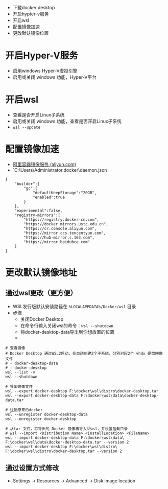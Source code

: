 - 下载docker desktop
- 开启hypter-v服务
- 开启wsl
- 配置镜像加速
- 更改默认镜像位置
# 开启Hyper-V服务
- 启用windows Hyper-V虚拟引擎
- 启用或关闭 windows 功能，Hyper-V平台
# 开启wsl
- 查看是否开启Linux子系统
- 启用或关闭 windows 功能，查看是否开启Linux子系统
- `wsl --update`

# 配置镜像加速
- [阿里容器镜像服务 (aliyun.com)](https://cr.console.aliyun.com/cn-hangzhou/instances/mirrors?accounttraceid=c6b27c906c5548d6b9fee2bfa1c6862afvxh)
- `C:\Users\Administrator\.docker\daemon.json

```
{
    "builder":{
        "gc":{
            "defaultKeepStorage":"20GB",
            "enabled":true
        }
    },
    "experimental":false,
    "registry-mirrors":[
        "https://registry.docker-cn.com",
        "https://docker.mirrors.ustc.edu.cn",
        "https://cr.console.aliyun.com",
        "https://mirror.ccs.tencentyun.com",
        "https://hub-mirror.c.163.com",
        "https://mirror.baidubce.com"
    ]
}
```

# 更改默认镜像地址
## 通过wsl更改（更方便）
- WSL发行版默认安装路径在 `%LOCALAPPDATA%/Docker/wsl` 目录
- 步骤
	- 关闭Docker Desktop
	- 在命令行输入关闭wsl的命令：`wsl --shutdown`
	- 将docker-desktop-data导出到你想放置的位置
	- 
```
# 查看镜像
# Docker Desktop 通过WSL2启动，会自动创建2个子系统，分别对应2个 vhdx 硬盘映像文件
# - docker-desktop-data
# - docker-desktop
wsl --list -v 
wsl --shutdown

# 导出映像文件
wsl --export docker-desktop F:\docker\wsl\distro\docker-desktop.tar
wsl --export docker-desktop-data F:\docker\wsl\data\docker-desktop-data.tar  

# 注销原来的docker
wsl --unregister docker-desktop-data
wsl --unregister docker-desktop

# 从tar 文件，将导出的 Docker 镜像再导入回wsl，并设置挂载目录
# wsl --import <Distribution Name> <InstallLocation> <FileName>
wsl --import docker-desktop-data F:\docker\wsl\data\  F:\docker\wsl\data\docker-desktop-data.tar --version 2
wsl --import docker-desktop F:\docker\wsl\distro\  F:\docker\wsl\distro\docker-desktop.tar --version 2
```

## 通过设置方式修改
- Settings -> Resources -> Advanced -> Disk image location
